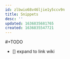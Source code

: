 ```yaml
---
id: zlbwio68v46ljie1y5ccv9n
title: Snippets
desc: ''
updated: 1636835681765
created: 1636835547721
---
```


#+TODO
- [] expand to link
  wiki